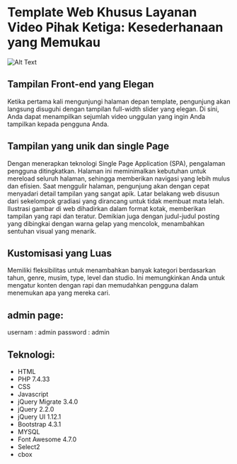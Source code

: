 # Template Web Khusus Layanan Video Pihak Ketiga: Kesederhanaan yang Memukau

![Alt Text](https://yusup-maulana.github.io/IMG/websiteanime/webanime2.webp)

## Tampilan Front-end yang Elegan

Ketika pertama kali mengunjungi halaman depan template, pengunjung akan langsung disuguhi dengan tampilan full-width slider yang elegan. Di sini, Anda dapat menampilkan sejumlah video unggulan yang ingin Anda tampilkan kepada pengguna Anda.

## Tampilan yang unik dan single Page

Dengan menerapkan teknologi Single Page Application (SPA), pengalaman pengguna ditingkatkan. Halaman ini meminimalkan kebutuhan untuk mereload seluruh halaman, sehingga memberikan navigasi yang lebih mulus dan efisien.
Saat menggulir halaman, pengunjung akan dengan cepat menyadari detail tampilan yang sangat apik. Latar belakang web disusun dari sekelompok gradiasi yang dirancang untuk tidak membuat mata lelah. Ilustrasi gambar di web dihadirkan dalam format kotak, memberikan tampilan yang rapi dan teratur. Demikian juga dengan judul-judul posting yang dibingkai dengan warna gelap yang mencolok, menambahkan sentuhan visual yang menarik.

## Kustomisasi yang Luas

Memiliki fleksibilitas untuk menambahkan banyak kategori berdasarkan tahun, genre, musim, type, level dan studio. Ini memungkinkan Anda untuk mengatur konten dengan rapi dan memudahkan pengguna dalam menemukan apa yang mereka cari.

## admin page:

usernam : admin
password : admin

## Teknologi:

- HTML
- PHP 7.4.33
- CSS
- Javascript
- jQuery Migrate 3.4.0
- jQuery 2.2.0
- jQuery UI 1.12.1
- Bootstrap 4.3.1
- MYSQL
- Font Awesome 4.7.0
- Select2
- cbox
